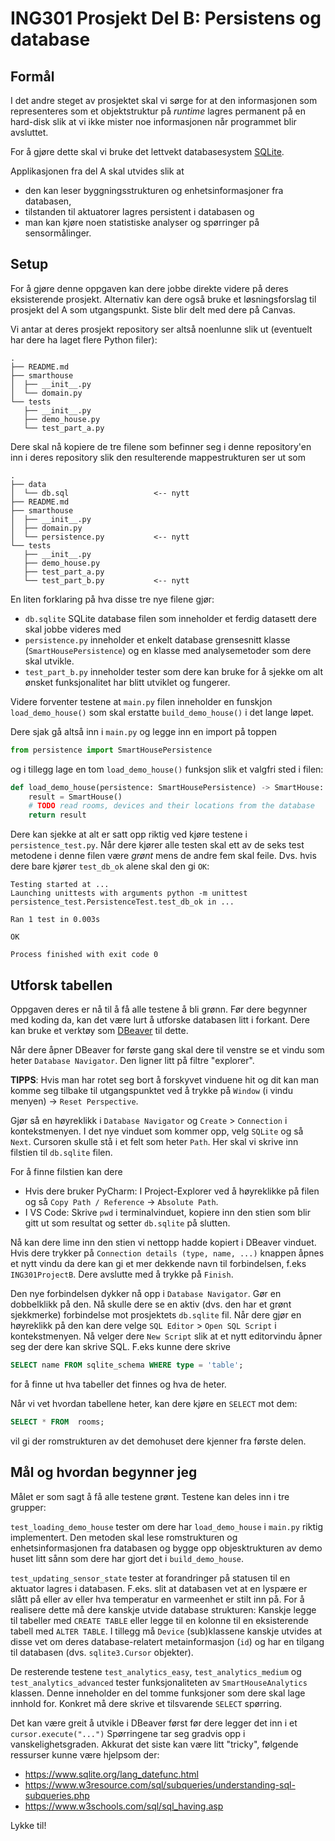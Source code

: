 # ING301 Prosjekt Del B: Persistens og database

## Formål

I det andre steget av prosjektet skal vi sørge for at den informasjonen som representeres som
et objektstruktur på _runtime_ lagres permanent på en hard-disk slik at vi ikke mister noe
informasjonen når programmet blir avsluttet.

For å gjøre dette skal vi bruke det lettvekt databasesystem [SQLite](https://www.sqlite.org/index.html).

Applikasjonen fra del A skal utvides slik at
- den kan leser byggningsstrukturen og enhetsinformasjoner fra databasen,
- tilstanden til aktuatorer lagres persistent i databasen og
- man kan kjøre noen statistiske analyser og spørringer på sensormålinger.

## Setup

For å gjøre denne oppgaven kan dere jobbe direkte videre på deres eksisterende prosjekt.
Alternativ kan dere også bruke et løsningsforslag til prosjekt del A som utgangspunkt.
Siste blir delt med dere på Canvas.


Vi antar at deres prosjekt repository ser altså noenlunne slik ut (eventuelt har dere ha laget flere Python filer):
```
.
├── README.md
├── smarthouse
│  ├── __init__.py
│  └── domain.py
└── tests
   ├── __init__.py
   ├── demo_house.py
   └── test_part_a.py
```

Dere skal nå kopiere de tre filene som befinner seg i denne repository'en
inn i deres repository slik den resulterende mappestrukturen ser ut som

```
.
├── data
│  └── db.sql                   <-- nytt
├── README.md
├── smarthouse
│  ├── __init__.py
│  ├── domain.py
│  └── persistence.py           <-- nytt
└── tests
   ├── __init__.py
   ├── demo_house.py
   ├── test_part_a.py
   └── test_part_b.py           <-- nytt
```

En liten forklaring på hva disse tre nye filene gjør:
- `db.sqlite` SQLite database filen som inneholder et ferdig datasett dere skal jobbe videres med
- `persistence.py` inneholder et enkelt database grensesnitt klasse (`SmartHousePersistence`) og en klasse med analysemetoder som dere skal utvikle.
- `test_part_b.py` inneholder tester som dere kan bruke for å sjekke om alt ønsket funksjonalitet har blitt utviklet og fungerer.

Videre forventer testene at `main.py` filen inneholder en funskjon `load_demo_house()` som skal erstatte `build_demo_house()` i det lange løpet.

Dere sjak gå altså inn i `main.py` og legge inn en import på toppen
```python
from persistence import SmartHousePersistence
```
og i tillegg lage en tom `load_demo_house()` funksjon slik et valgfri sted i filen:

```python
def load_demo_house(persistence: SmartHousePersistence) -> SmartHouse:
    result = SmartHouse()
    # TODO read rooms, devices and their locations from the database
    return result
```

Dere kan sjekke at alt er satt opp riktig ved kjøre testene i `persistence_test.py`.
Når dere kjører alle testen skal ett av de seks test metodene i denne filen være _grønt_ mens de andre fem skal feile.
Dvs. hvis dere bare kjører `test_db_ok` alene skal den gi `OK`:

```
Testing started at ...
Launching unittests with arguments python -m unittest persistence_test.PersistenceTest.test_db_ok in ...

Ran 1 test in 0.003s

OK

Process finished with exit code 0
```

## Utforsk tabellen

Oppgaven deres er nå til å få alle testene å bli grønn.
Før dere begynner med koding da, kan det være lurt å utforske databasen litt i forkant.
Dere kan bruke et verktøy som [DBeaver](https://dbeaver.io/) til dette.

Når dere åpner DBeaver for første gang skal dere til venstre se et vindu som heter `Database Navigator`.
Den ligner litt på filtre "explorer".

**TIPPS**: Hvis man har rotet seg bort å forskyvet vinduene hit og dit kan man komme seg tilbake til
utgangspunktet ved å trykke på `Window` (i vindu menyen) -> `Reset Perspective`.


Gjør så en høyreklikk i `Database Navigator` og  `Create` > `Connection` i kontekstmenyen.
I det nye vinduet som kommer opp, velg `SQLite` og så `Next`.
Cursoren skulle stå i et felt som heter `Path`.
Her skal vi skrive inn filstien til `db.sqlite` filen.

For å finne filstien kan dere
- Hvis dere bruker PyCharm: I Project-Explorer ved å høyreklikke på filen og så `Copy Path / Reference` -> `Absolute Path`.
- I VS Code: Skrive `pwd` i terminalvinduet, kopiere inn den stien som blir gitt ut som resultat og setter `db.sqlite` på slutten.

Nå kan dere lime inn den stien vi nettopp hadde kopiert i DBeaver vinduet.
Hvis dere trykker på `Connection details (type, name, ...)` knappen åpnes et nytt vindu da dere kan
gi et mer dekkende navn til forbindelsen, f.eks `ING301ProjectB`.
Dere avslutte med å trykke på `Finish`.

Den nye forbindelsen dykker nå opp i `Database Navigator`.
Gør en dobbelklikk på den.
Nå skulle dere se en aktiv (dvs. den har et grønt sjekkmerke) forbindelse mot prosjektets `db.sqlite` fil.
Når dere gjør en høyreklikk på den kan dere velge `SQL Editor` > `Open SQL Script` i kontekstmenyen.
Nå velger dere `New Script` slik at et nytt editorvindu åpner seg der dere kan skrive SQL.
F.eks kunne dere skrive 
```sql
SELECT name FROM sqlite_schema WHERE type = 'table';
```
for å finne ut hva tabeller det finnes og hva de heter.

Når vi vet hvordan tabellene heter, kan dere kjøre en `SELECT` mot dem:
```sql
SELECT * FROM  rooms;
```
vil gi der romstrukturen av det demohuset dere kjenner fra første delen.

## Mål og hvordan begynner jeg

Målet er som sagt å få alle testene grønt.
Testene kan deles inn i tre grupper:

`test_loading_demo_house` tester om dere har `load_demo_house` i `main.py` riktig implementert.
Den metoden skal lese romstrukturen og enhetsinformasjonen fra databasen og bygge opp
objesktrukturen av demo huset litt sånn som dere har gjort det i `build_demo_house`.

`test_updating_sensor_state` tester at forandringer på statusen til en aktuator lagres i databasen.
F.eks. slit at databasen vet at en lyspære er slått på eller av eller hva temperatur en varmeenhet er stilt inn på.
For å realisere dette må dere kanskje utvide database strukturen: Kanskje legge til tabeller med `CREATE TABLE` eller
legge til en kolonne til en eksisterende tabell med `ALTER TABLE`.
I tillegg må `Device` (sub)klassene kanskje utvides at disse vet om deres database-relatert metainformasjon (`id`) og har en tilgang til databasen (dvs. `sqlite3.Cursor` objekter).

De resterende testene `test_analytics_easy`, `test_analytics_medium` og `test_analytics_advanced` tester
funksjonaliteten av `SmartHouseAnalytics` klassen.
Denne inneholder en del tomme funksjoner som dere skal lage innhold for.
Konkret må dere skrive et tilsvarende `SELECT` spørring.

Det kan være greit å utvikle i DBeaver først før dere legger det inn i et `cursor.execute("...")`
Spørringene tar seg gradvis opp i vanskelighetsgraden.
Akkurat det siste kan være litt "tricky", følgende ressurser kunne være hjelpsom der:

- https://www.sqlite.org/lang_datefunc.html
- https://www.w3resource.com/sql/subqueries/understanding-sql-subqueries.php
- https://www.w3schools.com/sql/sql_having.asp

Lykke til!



